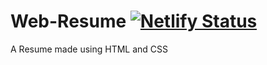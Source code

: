# Web-Resume  [![Netlify Status](https://api.netlify.com/api/v1/badges/971def82-0bf6-4b14-8b00-deafd9f95f97/deploy-status)](https://app.netlify.com/sites/arnav-resume/deploys)
A Resume made using HTML and CSS
